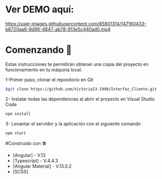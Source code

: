 
# Ver DEMO aquí:


https://user-images.githubusercontent.com/85801314/147160433-b6720aa6-8d96-4847-ab78-913e5c440ad0.mp4


# Comenzando 🚀
Estas instrucciones te permitirán obtener una copia del proyecto en funcionamiento en tu máquina local.

1-Primer paso, clonar el repositorio en Git
```sh
$git clone https://github.com/Victoria23-1998/Interfaz_Cliente.git
```
2- Instalar todas las dependencias al abrir el proyecto en Visual Studio Code

```sh
npm install
```
3- Levantar el servidor y la aplicación con el siguiente comando

```sh
npm start
```
#Construido con 🛠️

- [Angular] - V.13
- [Typescript] - V.4.4.3
- [Angular Material] - V.13.0.2
- [SCSS] 
